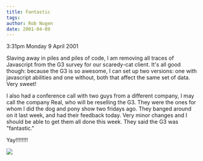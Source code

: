 ```yaml
---
title: Fantastic
tags: 
author: Rob Nugen
date: 2001-04-09
---
```


<p class=date>3:31pm Monday 9 April 2001</p>

<p>Slaving away in piles and piles of code, I am removing all traces of
Javascript from the G3 survey for our scaredy-cat client.  It's all good
though: because the G3 is so awesome, I can set up two versions: one with
javascript abilities and one without, both that affect the same set of data.
Very sweet!</p>

<p>I also had a conference call with two guys from a different company, I
may call the company Real, who will be reselling the G3.  They were the ones
for whom I did the dog and pony show two fridays ago.  They banged around on
it last week, and had their feedback today.  Very minor changes and I should
be able to get them all done this week.  They said the G3 was
"fantastic."</p>

<p>Yay!!!!!!!!</p>

<p><img src="/images/rob/wL-ROB.gif">



